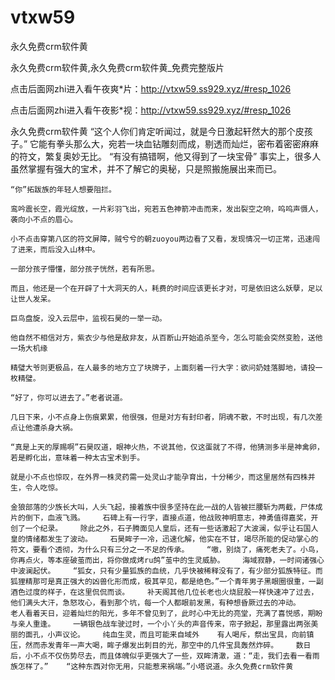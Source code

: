 # vtxw59
永久免费crm软件黄

永久免费crm软件黄,永久免费crm软件黄_免费完整版片

点击后面网zhi进入看午夜爽*片：http://vtxw59.ss929.xyz/#resp_1026

点击后面网zhi进入看午夜影*视：http://vtxw59.ss929.xyz/#resp_1026

永久免费crm软件黄    “这个人你们肯定听闻过，就是今日激起轩然大的那个皮孩子。”    它能有拳头那么大，宛若一块血钻雕刻而成，剔透而灿烂，密布着密密麻麻的符文，繁复奥妙无比。    “有没有搞错啊，他又得到了一块宝骨”    事实上，很多人虽然掌握有强大的宝术，并不了解它的奥秘，只是照搬施展出来而已。

    “你”拓跋族的年轻人想要阻拦。

    鸾吟震长空，霞光绽放，一片彩羽飞出，宛若五色神箭冲击而来，发出裂空之响，呜呜声慑人，袭向小不点的眉心。

    小不点击穿第八区的符文屏障，贼兮兮的朝zuoyou两边看了又看，发现情况一切正常，迅速闯了进来，而后没入山林中。

    一部分孩子懵懂，部分孩子恍然，若有所思。

    而且，他还是一个在开辟了十大洞天的人，耗费的时间应该更长才对，可是依旧这么妖孽，足以让世人发呆。

    巨鸟盘旋，没入云层中，监视石昊的一举一动。

    他自然不相信对方，紫衣少与他是敌非友，从百断山开始追杀至今，怎么可能会突然变脸，送他一场大机缘

    精璧大爷则更极品，在人最多的地方立了块牌子，上面刻着一行大字：欲问奶娃落脚地，请投一枚精璧。

    “好了，你可以进去了。”老者说道。

    几日下来，小不点身上伤痕累累，他很强，但是对方有封印者，阴魂不散，不时出现，有几次差点让他遭杀身大祸。

    “真是上天的厚赐啊”石昊叹道，眼神火热，不说其他，仅这蛋就了不得，他猜测多半是神禽卵，若是孵化出，意味着一种太古宝术到手。

    就是小不点也惊叹，在外界一株灵药需一处灵山才能孕育出，十分稀少，而这里居然有四株并生，令人吃惊。

    金狼部落的少族长大叫，人头飞起，接着族中很多坚持在此一战的人皆被拦腰斩为两截，尸体成片的倒下，血液飞溅。    石碑上有一行字，直接点道，他战败神明意志，神勇值得嘉奖，开创了一个纪录。    除此之外，石子腾面见人皇后，还有一些话激起了大波澜，似乎让石国人皇的情绪都发生了波动。    石昊眸子一冷，迅速化解，他实在不甘，竭尽所能的促动掌心的符文，要看个透彻，为什么只有三分之一不足的传承。    “嗷，别烧了，痛死老夫了。小鸟，你再点火，等本座破茧而出，将你做成烤ru鸽”茧中的生灵威胁。    海域寂静，一时间诸强心中波澜起伏。    “狐女，只有少量狐族的血统，几乎快被稀释没有了，有少部分狐族特征。而狐狸精那可是真正强大的凶兽化形而成，极其罕见，都是绝色。”一个青年男子黑眼圈很重，一副酒色过度的样子，在这里侃侃而谈。    补天阁其他几位长老也火烧屁股一样快速冲了过去，他们满头大汗，急怒攻心，看到那个坑，每一个人都眼前发黑，有种想昏厥过去的冲动。    老人看着天日，迎着灿烂的阳光，多年不曾见到了，此时心中无比的亮堂，充满了喜悦感，期盼与亲人重逢。    一辆银色战车驶过时，一个小丫头的声音传来，帘子掀起，那里露出两张美丽的面孔，小声议论。    纯血生灵，而且可能来自域外    有人喝斥，祭出宝具，向前镇压，然而赤发青年一声大喝，眸子爆发出刺目的光，那空中的几件宝具轰然炸碎。    数日后，小不点不仅伤势尽去，而且体魄似乎更强大了一些，双眸清澈，道：“走，我们去看一看雨族怎样了。”    “这种东西对你无用，只能惹来祸端。”小塔说道。永久免费crm软件黄
